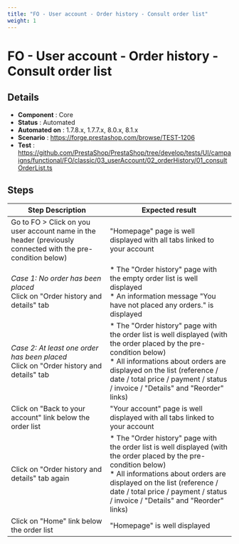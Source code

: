 ```yaml
---
title: "FO - User account - Order history - Consult order list"
weight: 1
---
```


# FO - User account - Order history - Consult order list
## Details
* **Component** : Core
* **Status** : Automated
* **Automated on** : 1.7.8.x, 1.7.7.x, 8.0.x, 8.1.x
* **Scenario** : https://forge.prestashop.com/browse/TEST-1206
* **Test** : https://github.com/PrestaShop/PrestaShop/tree/develop/tests/UI/campaigns/functional/FO/classic/03_userAccount/02_orderHistory/01_consultOrderList.ts

## Steps
| Step Description | Expected result |
| ----- | ----- |
| Go to FO > Click on you user account name in the header (previously connected with the pre-condition below) | "Homepage" page is well displayed with all tabs linked to your account |
| *Case 1: No order has been placed*<br>Click on "Order history and details" tab | * The "Order history" page with the empty order list is well displayed<br> * An information message "You have not placed any orders." is displayed |
| *Case 2: At least one order has been placed*<br>Click on "Order history and details" tab | * The "Order history" page with the order list is well displayed (with the order placed by the pre-condition below)<br> * All informations about orders are displayed on the list (reference / date / total price / payment / status / invoice / "Details" and "Reorder" links) |
| Click on "Back to your account" link below the order list | "Your account" page is well displayed with all tabs linked to your account |
| Click on "Order history and details" tab again | * The "Order history" page with the order list is well displayed (with the order placed by the pre-condition below)<br> * All informations about orders are displayed on the list (reference / date / total price / payment / status / invoice / "Details" and "Reorder" links) |
| Click on "Home" link below the order list | "Homepage" is well displayed |
